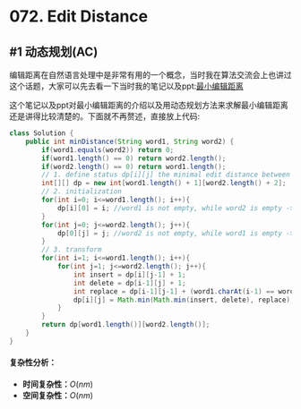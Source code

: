 # 072. Edit Distance

## #1 动态规划(AC)

编辑距离在自然语言处理中是非常有用的一个概念，当时我在算法交流会上也讲过这个话题，大家可以先去看一下当时我的笔记以及ppt:[最小编辑距离](https://github.com/conghuaicai/happy-algorithms/blob/master/%E7%AC%AC01%E6%9C%9F/%E5%AD%97%E7%AC%A6%E4%B8%B2%E6%9C%80%E5%B0%8F%E7%BC%96%E8%BE%91%E8%B7%9D%E7%A6%BB%E7%AE%97%E6%B3%95.md) 

这个笔记以及ppt对最小编辑距离的介绍以及用动态规划方法来求解最小编辑距离还是讲得比较清楚的。下面就不再赘述，直接放上代码:

```java
class Solution {
    public int minDistance(String word1, String word2) {
        if(word1.equals(word2)) return 0;
        if(word1.length() == 0) return word2.length();
        if(word2.length() == 0) return word1.length();
        // 1. define status dp[i][j] the minimal edit distance between word1(1..i) and word2(1..j)
        int[][] dp = new int[word1.length() + 1][word2.length() + 2];
        // 2. initialization
        for(int i=0; i<=word1.length(); i++){
            dp[i][0] = i; //word1 is not empty, while word2 is empty -> delete
        }
        for(int j=0; j<=word2.length(); j++){
            dp[0][j] = j; //word2 is not empty, while word1 is empty -> add
        }
        // 3. transform
        for(int i=1; i<=word1.length(); i++){
            for(int j=1; j<=word2.length(); j++){
                int insert = dp[i][j-1] + 1;
                int delete = dp[i-1][j] + 1;
                int replace = dp[i-1][j-1] + (word1.charAt(i-1) == word2.charAt(j-1)? 0 : 1);
                dp[i][j] = Math.min(Math.min(insert, delete), replace);
            }
        }
        return dp[word1.length()][word2.length()];
    }
}
```

#### 复杂性分析：

- **时间复杂性：**$O(nm)$
- **空间复杂性：**$O(nm)$